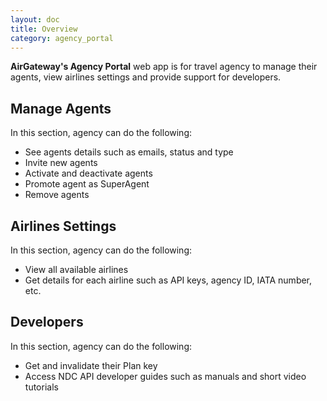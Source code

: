 ```yaml
---
layout: doc
title: Overview
category: agency_portal
---
```


**AirGateway's Agency Portal** web app is for travel agency to manage their agents, view airlines settings and provide support for developers.

## Manage Agents
In this section, agency can do the following:
- See agents details such as emails, status and type
- Invite new agents
- Activate and deactivate agents
- Promote agent as SuperAgent
- Remove agents

## Airlines Settings
In this section, agency can do the following:
- View all available airlines
- Get details for each airline such as API keys, agency ID, IATA number, etc.

## Developers
In this section, agency can do the following:
- Get and invalidate their Plan key
- Access NDC API developer guides such as manuals and short video tutorials

